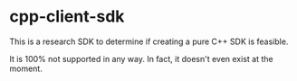 # cpp-client-sdk

This is a research SDK to determine if creating a pure C++ SDK is 
feasible. 

It is 100% not supported in any way. In fact, it doesn't even exist at the moment.
